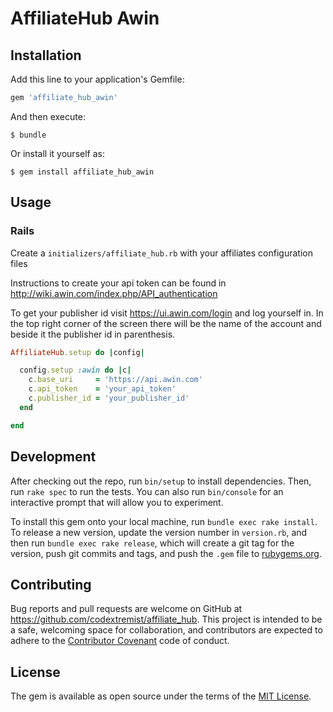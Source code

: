 # AffiliateHub Awin

## Installation

Add this line to your application's Gemfile:

```ruby
gem 'affiliate_hub_awin'
```

And then execute:

    $ bundle

Or install it yourself as:

    $ gem install affiliate_hub_awin

## Usage

### Rails

Create a `initializers/affiliate_hub.rb` with your affiliates configuration files

Instructions to create your api token can be found in http://wiki.awin.com/index.php/API_authentication

To get your publisher id visit https://ui.awin.com/login and log yourself in. In the top right corner of the screen there will be the name of the account and beside it the publisher id in parenthesis.

```ruby
AffiliateHub.setup do |config|

  config.setup :awin do |c|
    c.base_uri     = 'https://api.awin.com'
    c.api_token    = 'your_api_token'
    c.publisher_id = 'your_publisher_id'
  end

end
```

## Development

After checking out the repo, run `bin/setup` to install dependencies. Then, run `rake spec` to run
the tests. You can also run `bin/console` for an interactive prompt that will allow you to
experiment.

To install this gem onto your local machine, run `bundle exec rake install`. To release a new
version, update the version number in `version.rb`, and then run `bundle exec rake release`, which
will create a git tag for the version, push git commits and tags, and push the `.gem` file to
[rubygems.org](https://rubygems.org).

## Contributing

Bug reports and pull requests are welcome on GitHub at https://github.com/codextremist/affiliate_hub.
This project is intended to be a safe, welcoming space for collaboration, and contributors are
expected to adhere to the [Contributor Covenant](http://contributor-covenant.org) code of conduct.


## License

The gem is available as open source under the terms of the [MIT License](http://opensource.org/licenses/MIT).

